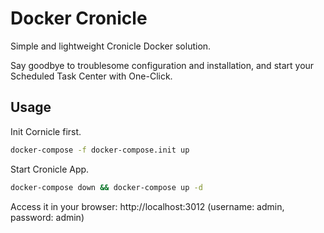# Docker Cronicle

Simple and lightweight Cronicle Docker solution.

Say goodbye to troublesome configuration and installation, and start your Scheduled Task Center with One-Click.

## Usage

Init Cornicle first.

```bash
docker-compose -f docker-compose.init up
```

Start Cronicle App.

```bash
docker-compose down && docker-compose up -d
```

Access it in your browser: http://localhost:3012 (username: admin, password: admin)
